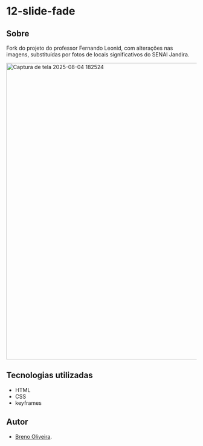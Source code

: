 # 12-slide-fade

## Sobre
Fork do projeto do professor Fernando Leonid, com alterações nas imagens, substituídas por fotos de locais significativos do SENAI Jandira.

<img width="1369" height="783" alt="Captura de tela 2025-08-04 182524" src="https://github.com/user-attachments/assets/f2d81d4f-ffed-42b0-a46e-52e253ccc8a1" />


## Tecnologias utilizadas
- HTML
- CSS
- keyframes

## Autor
- [Breno Oliveira](https://www.linkedin.com/in/breno-oliveira-assis-reis-203010351/).


